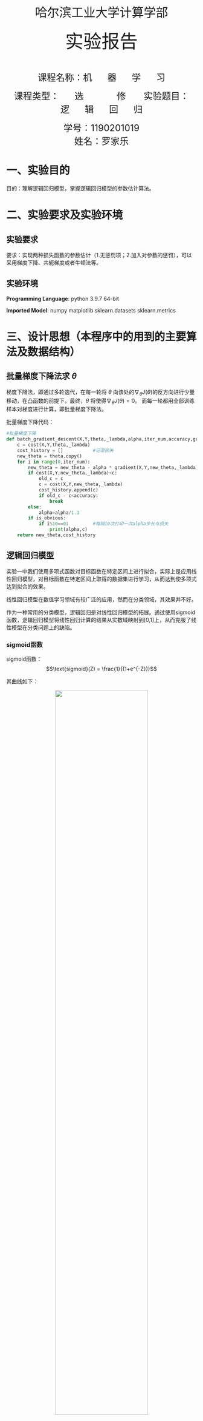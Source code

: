 &nbsp;
&nbsp;
&nbsp;
&nbsp;
<center> <font size = 6> 哈尔滨工业大学计算学部 </font></center>
&nbsp;
&nbsp;
&nbsp;
&nbsp;

<center> <font size = 12> 实验报告 </font></center>

&nbsp;
&nbsp;

<center><font size = 5> 
课程名称：机&nbsp;&nbsp;&nbsp;&nbsp;&nbsp;&nbsp;器&nbsp;&nbsp;&nbsp;&nbsp;&nbsp;&nbsp;学&nbsp;&nbsp;&nbsp;&nbsp;&nbsp;&nbsp;习

课程类型：&nbsp;&nbsp;&nbsp;&nbsp;&nbsp;&nbsp;选&nbsp;&nbsp;&nbsp;&nbsp;&nbsp;&nbsp;&nbsp;&nbsp;&nbsp;&nbsp;&nbsp;&nbsp;&nbsp;修&nbsp;&nbsp;&nbsp;&nbsp;&nbsp;&nbsp;
实验题目：逻&nbsp;&nbsp;&nbsp;&nbsp;&nbsp;&nbsp;辑&nbsp;&nbsp;&nbsp;&nbsp;&nbsp;&nbsp;回&nbsp;&nbsp;&nbsp;&nbsp;&nbsp;&nbsp;归
</font> </center>

<center> <font size = 5> 学号：1190201019 </font></center>
<center> <font size = 5> 姓名：罗家乐 </font></center>

<div STYLE="page-break-after: always;"></div>

# 一、实验目的

目的：理解逻辑回归模型，掌握逻辑回归模型的参数估计算法。

# 二、实验要求及实验环境

## 实验要求

要求：实现两种损失函数的参数估计（1.无惩罚项；2.加入对参数的惩罚），可以采用梯度下降、共轭梯度或者牛顿法等。

## 实验环境

**Programming Language**: python 3.9.7 64-bit

**Imported Model**: numpy matplotlib sklearn.datasets sklearn.metrics

# 三、设计思想（本程序中的用到的主要算法及数据结构）

## 批量梯度下降法求 $\theta$

梯度下降法，即通过多轮迭代，在每一轮将 $\theta$ 向该处的$\nabla_{\theta} J(\theta)$的反方向进行少量移动，在凸函数的前提下，最终，$\theta$ 将使得$\nabla_{\theta} J(\theta)=0$。 而每一轮都用全部训练样本对梯度进行计算，即批量梯度下降法。

批量梯度下降代码：

```python
#批量梯度下降
def batch_gradient_descent(X,Y,theta,_lambda,alpha,iter_num,accuracy,gradient,cost,is_obvious):
    c = cost(X,Y,theta,_lambda)
    cost_history = []           #记录损失
    new_theta = theta.copy()
    for i in range(0,iter_num):
        new_theta = new_theta - alpha * gradient(X,Y,new_theta,_lambda)
        if cost(X,Y,new_theta,_lambda)<c:
            old_c = c
            c = cost(X,Y,new_theta,_lambda)
            cost_history.append(c)
            if old_c - c<accuracy:
                break
        else:
            alpha=alpha/1.1
        if is_obvious:
            if i%10==0:         #每隔10次打印一次alpha步长与损失
                print(alpha,c)
    return new_theta,cost_history
```

## 逻辑回归模型

实验一中我们使用多项式函数对目标函数在特定区间上进行拟合，实际上是应用线性回归模型，对目标函数在特定区间上取得的数据集进行学习，从而达到使多项式达到拟合的效果。

线性回归模型在数值学习领域有较广泛的应用，然而在分类领域，其效果并不好。

作为一种常用的分类模型，逻辑回归是对线性回归模型的拓展。通过使用sigmoid函数，逻辑回归模型将线性回归计算的结果从实数域映射到[0,1]上，从而克服了线性模型在分类问题上的缺陷。

### sigmoid函数

sigmoid函数：$$\text{sigmoid}(Z) = \frac{1}{(1+e^{-Z})}$$

其曲线如下：

<center><img src="Picture/sigmoid.jpg" width="70%"></center>

sigmoid函数能够将数据映射到[0,1]上，并保持单增性，这使得其在机器学习领域得到了广泛的应用。

### sigmoid函数的缺陷

sigmoid函数存在两种等价形式:

$$\text{sigmoid}(Z) = \frac{1}{(1+e^{-Z})} = \frac{e^Z} {(e^Z + 1)}$$

当Z为很小的负数时，$\frac{1}{(1+e^{-Z})}$中在计算$e^{-Z}$时，由于数值过大，容易发生溢出；当Z为很大的正数时，$\frac{e^Z} {(e^Z + 1)}$中在计算$e^{Z}$时，同样容易溢出。所以在实现时，需要判断Z的正负，使用不同的计算方法，防止溢出。

sigmoid代码如下：

```python
def sigmoid(Z):   
    mask = (Z > 0)
    positive_out = np.zeros_like(Z, dtype='float64')
    negative_out = np.zeros_like(Z, dtype='float64')
    positive_out = 1 / (1 + np.exp(-Z, positive_out, where=mask))
    positive_out[~mask] = 0
    expZ = np.exp(Z,negative_out,where=~mask)
    negative_out = expZ / (1+expZ)
    negative_out[mask] = 0
    return positive_out + negative_out
```

### 逻辑回归数学表示

逻辑回归模型表示如下：
$$
h_{\theta}(x)=\frac{1}{1+e^{-\theta^{T} x}}
$$

其中$h_{\theta}(x)$表示的是给定数据属于$y$的可能性，即：
$$
\begin{aligned}
&P(y=1 \mid x ; \theta)=h_{\theta}(x) \\
&P(y=0 \mid x ; \theta)=1-h_{\theta}(x)
\end{aligned}
$$
可以统一写作：
$$
p(y \mid x ; \theta)=\left(h_{\theta}(x)\right)^{y}\left(1-h_{\theta}(x)\right)^{1-y}
$$

### 逻辑回归优化目标

其似然函数如下：
$$
\begin{aligned}
L(\theta)&=\prod_{i=1}^{m} p\left(y^{(i)} \mid x^{(i)} ; \theta\right) \\
&=\prod_{i=1}^{m}\left(h_{\theta}\left(x^{(i)}\right)\right)^{y^{(i)}}\left(1-h_{\theta}\left(x^{(i)}\right)\right)^{1-y^{(i)}}
\end{aligned}
$$
从最大似然的角度出发，我们希望能够求得：

$$ \theta_{ML} = \argmax_{\theta}L(\theta)$$

为了便于计算，通过使用具有单增性的对数函数，我们的优化目标转为：
$$
\begin{aligned}
\log L(\theta) &=\sum_{i=1}^{m} (y^{(i)} \log h\left(x^{(i)}\right)+\left(1-y^{(i)}\right) \log \left(1-h\left(x^{(i)}\right)\right))
\end{aligned}
$$
取相反数，得到损失函数：

$$
\begin{aligned}
cost(\theta) &=\sum_{i=1}^{m} (-y^{(i)} \log h\left(x^{(i)}\right)-\left(1-y^{(i)}\right) \log \left(1-h\left(x^{(i)}\right)\right))
\end{aligned}
$$

同理，从MAP的角度出发:

$$ \theta_{MAP} = \argmax_{\theta}\prod_{i=1}^{m} p\left(y^{(i)} \mid x^{(i)} ; \theta\right)p(\theta)$$

我们则可以得到带正则项的损失函数：
$$
\begin{aligned}
cost(\theta) &=\sum_{i=1}^{m} (y^{(i)} \log h\left(x^{(i)}\right)+\left(1-y^{(i)}\right) \log \left(1-h\left(x^{(i)}\right)\right)+\lambda {\theta}^2)
\end{aligned}
$$

实际实现中，改换系数，便于后续求梯度，及防止损失函数受样本数量影响：

$$
\begin{aligned}
cost(\theta) &=\frac{1}{m}\sum_{i=1}^{m} (-y^{(i)} \log h\left(x^{(i)}\right)-\left(1-y^{(i)}\right) \log \left(1-h\left(x^{(i)}\right)\right)+\frac{\lambda}{2}{\theta}^2)
\end{aligned}
$$

便于计算，向量化：

$$cost(\theta) = \frac{1}{m}(-\vec{y}^T\log sigmoid(X\theta)-(1-\vec{y})^T\log (1-sigmoid(X\theta)))+\frac{\lambda}{2m}{\theta}^2 $$

对参数项惩罚与否，代码皆可以实现如下（仅需设置$\lambda$的值为0，即可等价于无参数项惩罚）。

```python
def logistic_cost(X,y,theta,_lambda):
    m = X.shape[0]
    return 1/m*(-y.T.dot(np.log(sigmoid(X.dot(theta))))-\
                (1-y).T.dot(np.log(1-sigmoid(X.dot(theta)))))+_lambda/(2*m)*theta.T.dot(theta)
```


### 逻辑回归梯度

为了使用梯度下降法优化模型，还需要求出损失函数的梯度(向量化)如下：

$$ gradient(\theta) = \frac{1}{m}(X^Tsigmoid(X\theta-\vec{y}))+\frac{\lambda}{m}\theta $$

同代价/损失函数，对参数项惩罚与否，代码皆可以实现如下（仅需设置$\lambda$的值为0，即可等价于无参数项惩罚）。

```python
def logistic_gradient(X,y,theta,_lambda):
    m = X.shape[0]
    return 1/m*(X.T.dot(sigmoid(X.dot(theta))-y)\
        +_lambda*theta)
```

# 四、实验、结果与分析

## 实验1 线性回归模型学习条件无关高斯集

逻辑回归模型可以由高斯判别模型，加之特征之间条件无关的条件导出，故先使用特征间条件无关的数据进行测试。

使用numpy数据计算模块，生成两个条件无关的二维高斯分布：

$ Gaussian1:mean = [0,2], cov = \begin{pmatrix} 1.5 & 0 \\ 0 & 0.8 \end{pmatrix}$
$Gaussian2:mean=[2,1],cov=\begin{pmatrix} 0.8 & 0 \\ 0 & 2 \end{pmatrix} $

训练集如下:

<center><img src="Picture/N_G_train.png" width="100%"></center>

使用逻辑回归模型建模，设正则系数$\lambda$为0，即无正则化，训练后：

<center><img src="Picture/N_G_trained.png" width="100%"></center>

可以观测到，决策边界较好地切分了训练集，使两个类尽可能落在两边。但由于训练集并不严格线性可分，故还是存在误判点。

使用相同参数生成测试集：

<center><img src="Picture/N_G_test.png" width="100%"></center>

在测试集上效果：

<center><img src="Picture/N_G_trained.png" width="100%"></center>

泛化后效果仍旧不错。

## 实验2 线性回归模型学习条件无关高斯集-正则化

使用同样参数，生成数据集，设正则化系数为0.01进行训练，结果如下：

<center><img src="Picture/G_lambda.png" width="100%"></center>

<center><img src="Picture/G_lambda_test.png" width="100%"></center>

正则化条件下，逻辑回归模型分类效果仍旧显著。但在大数据集下，抑制过拟合效果不明显。

## 实验3 线性回归模型学习非条件无关高斯集

逻辑回归模型亦可不由高斯判别导出，因此不满足贝叶斯假设理应照常有效。

使用numpy数据计算模块，生成两个条件相关的二维高斯分布：

$ Gaussian1:mean = [0,2], cov = \begin{pmatrix} 2 & 1 \\ 1 & 2 \end{pmatrix}$
$Gaussian2:mean=[2,1],cov=\begin{pmatrix} 1 & 0.5 \\ 0.5 & 1 \end{pmatrix} $

训练集如下:

<center><img src="Picture/G_train.png" width="100%"></center>

使用逻辑回归模型建模，训练后：

<center><img src="Picture/G_trained.png" width="100%"></center>

可以观测到，决策边界较好地切分了训练集，使两个类尽可能落在两边。但由于训练集并不严格线性可分，故还是存在误判点。

使用相同参数生成测试集：

<center><img src="Picture/G_test.png" width="100%"></center>

在测试集上效果：

<center><img src="Picture/G_trained.png" width="100%"></center>

泛化后效果仍旧不错。

可以看到，就算数据集不满足贝叶斯假设，逻辑回归模型仍旧有效。

## 逻辑回归模型应用于UCI实际数据集

从UCI的数据库中找寻到一个适合分类问题的数据集：
$$\text{Farm Ads Data Set}$$

**描述**：该数据集包含了从12个网站上收集来的，与农场动物主题相关的4000余份文本形式广告。该数据集中，使用54877个单词生成的词典作为特征（对应位置的单词出现，则设置为1；否则为0），并按照SVMlight format进行组织。其对应标签为，网站内容拥有者是否满意（接受）对应的广告（1表示接受，-1表示不接受）。

将数据集分为两个部分，前3000为训练集；后1000余份为测试集。在训练集上训练线性回归模型，在测试集上进行测试，得到混淆矩阵如下:

<center><img src="Picture/Confuse.png" width="100%"></center>

可以观测到，预测结果与真实标签较为一致，仅存在少量误判，预测效果尚可。

# 五、结论

通过本次对逻辑回归的实验，我：

1. 逻辑回归是一种有效的线性分类器，当样本在特征空间线性可分时，完成训练的模型能够将样本有效分割；当样本在特征空间中非线性可分时，模型将尽可能分类样本，降低损失，但只有将样本映射到高维空间后才能够做到完全分类。
2. 逻辑回归不依赖于贝叶斯假设，即样本特征之间条件无关。事实上，当样本不满足贝叶斯假设，逻辑回归模型依旧拥有相当不错的分类效果。
3. 逻辑回归的样本特征空间不一定是实数空间，其特征在01空间上时，如UCI数据集中的**词典**，逻辑回归也能够达到相对优秀的分类效果。

# 六、参考文献

*CS229 Lecture notes,Andrew Ng*

# 七、附录：源代码（带注释）

```python
import numpy as np
import matplotlib.pyplot as plt
import sklearn.datasets as sk
import os
from sklearn.metrics import confusion_matrix


def generate_data(mean1,cov1,mean2,cov2,size,name):
    '''生成数据集'''
    data1 = np.random.multivariate_normal(mean=mean1,cov=cov1,size = size)
    data2 = np.random.multivariate_normal(mean=mean2,cov=cov2,size = size)
    data1 = np.c_[data1,np.ones(len(data1))]
    data2 = np.c_[data2,np.zeros(len(data2))]
    plt.scatter(data1[:,0],data1[:,1])
    plt.scatter(data2[:,0],data2[:,1])
    plt.title(name)
    plt.rcParams['axes.unicode_minus']=False
    plt.rcParams['font.sans-serif'] = ['SimHei']  # 用来正常显示中文标签
    plt.show()
    plt.scatter(data1[:,0],data1[:,1])
    plt.scatter(data2[:,0],data2[:,1])
    data = np.append(data1,data2,axis=0)
    feature = np.append(np.ones((len(data),1)),data[:,0:-1],axis=1)
    value = data[:,-1].reshape(-1,)
    return feature,value

def generate_theta(dimesion):
    '''生成theta初始值'''
    theta = np.array([value + np.random.normal(loc=0,scale=0.01) \
        for value in np.zeros(shape = (dimesion,))])
    return theta    

def sigmoid(Z):   
    '''做了防溢出处理的sigmoid'''
    mask = (Z > 0)
    positive_out = np.zeros_like(Z, dtype='float64')
    negative_out = np.zeros_like(Z, dtype='float64')
    positive_out = 1 / (1 + np.exp(-Z, positive_out, where=mask))
    positive_out[~mask] = 0
    expZ = np.exp(Z,negative_out,where=~mask)
    negative_out = expZ / (1+expZ)
    negative_out[mask] = 0
    return positive_out + negative_out
    
def logistic_gradient(X,y,theta,_lambda):
    '''逻辑回归的梯度函数'''
    m = X.shape[0]
    return 1/m*(X.T.dot(sigmoid(X.dot(theta))-y)\
        +_lambda*theta)

def logistic_cost(X,y,theta,_lambda):
    '''逻辑回归的代价函数'''
    m = X.shape[0]
    return 1/m*(-y.T.dot(np.log(sigmoid(X.dot(theta))))-\
                (1-y).T.dot(np.log(1-sigmoid(X.dot(theta)))))+_lambda/(2*m)*theta.T.dot(theta)

def batch_gradient_descent(X,Y,theta,_lambda,alpha,iter_num,accuracy,gradient,cost,is_obvious):
    '''实现批量梯度下降'''
    c = cost(X,Y,theta,_lambda)
    cost_history = []
    new_theta = theta.copy()
    for i in range(0,iter_num):
        new_theta = new_theta - alpha * gradient(X,Y,new_theta,_lambda)
        if cost(X,Y,new_theta,_lambda)<c:
            old_c = c
            c = cost(X,Y,new_theta,_lambda)
            cost_history.append(c)
            if old_c - c<accuracy:
                break
        else:
            alpha=alpha/1.1
        if is_obvious:
            if i%10==0:
                print(alpha,c)
    return new_theta,cost_history

def Show_Confusion_Matrix(classes,confusion):
    '''绘制混淆矩阵'''
    plt.imshow(confusion, cmap=plt.cm.Blues)
    indices = range(len(confusion))
    plt.xticks(indices, classes)
    plt.yticks(indices, classes)
    plt.colorbar()
    plt.xlabel('Prediction')
    plt.ylabel('True_Label')
    plt.title("混淆矩阵热度图")
    for first_index in range(len(confusion)):
        for second_index in range(len(confusion[first_index])):
            plt.text(first_index, second_index, confusion[first_index][second_index],fontsize=7)
    plt.rcParams['font.sans-serif'] = ['SimHei']  # 用来正常显示中文标签
    plt.show()

def predict(feature,theta):
    '''预测函数'''
    res = sigmoid(feature.dot(theta))
    prediction = np.zeros(len(feature))
    for i in range(0,len(res)):
        if(res[i]>=0.5):
            prediction[i]=1
    return prediction

def bounder_y(x,theta):
    '''打印决策边界'''
    return (-theta[0]-theta[1]*x)/theta[2] 

def simple_test():
    '''高斯数据实验（贝叶斯假设/非贝叶斯假设）'''
    Gaussian_data_test([0,2],[[1.5,0],[0,0.8]],[2,1],[[0.8,0],[0,2]],100,0,"贝叶斯假设")
    Gaussian_data_test([0,2],[[1.5,0],[0,0.8]],[2,1],[[0.8,0],[0,2]],100,0.01,"贝叶斯假设-正则lambda0.01")
    Gaussian_data_test([0,2],[[2,1],[1,2]],[2,1],[[1,0.5],[0.5,1]],100,0,"非贝叶斯假设")

def Gaussian_data_test(mean1,cov1,mean2,cov2,size,_lambda,title):
    '''高斯数据集实验'''
    feature,value=generate_data(mean1,cov1,mean2,cov2,size,"训练集")
    theta = generate_theta(3)
    theta1,cost_history = batch_gradient_descent(feature,value,theta,_lambda,0.01,100000000,0.000001,logistic_gradient,logistic_cost,True)
    interval = np.linspace(-3,3,100)
    plt.plot(interval,[bounder_y(x,theta1) for x in interval])
    plt.title(title+"对训练集拟合成果")
    plt.rcParams['axes.unicode_minus']=False
    plt.rcParams['font.sans-serif'] = ['SimHei']  # 用来正常显示中文标签
    plt.show()
    plt.cla()
    generate_data(mean1,cov1,mean2,cov2,size,"测试集")
    plt.plot(interval,[bounder_y(x,theta1) for x in interval])
    plt.rcParams['axes.unicode_minus']=False
    plt.title(title+"在测试集效果")
    plt.rcParams['font.sans-serif'] = ['SimHei']  # 用来正常显示中文标签
    plt.show()
    plt.cla()
    
def UCI_test():
    '''UCI数据集实验'''
    feature,label = sk.load_svmlight_file(os.path.join(os.getcwd(),"farm-ads-vect"))#使用特定库解析文本形式的数据集
    feature = feature.toarray()
    for i in range(0,len(label)): #修正-1标签为0
        if label[i]==-1:
            label[i]=0
    feature = np.append(np.ones((len(feature),1)),feature,axis=1)
    theta = generate_theta(len(feature.T))
    training_set = (feature[0:3000],label[0:3000])
    test_set = (feature[3000:],label[3000:])
    #train
    theta,cost= batch_gradient_descent(training_set[0],training_set[1],theta,0,1,1000000000,0.00001,logistic_gradient,logistic_cost,True)
    #test
    prediction=predict(test_set[0],theta)
    #show
    confuse = confusion_matrix(test_set[1],prediction,labels=[0,1])
    Show_Confusion_Matrix(["accept","reject"],confuse)


if __name__ == "__main__":
    simple_test()
    UCI_test()
```
